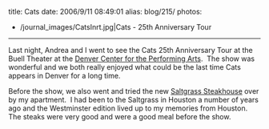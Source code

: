 title: Cats
date: 2006/9/11 08:49:01
alias: blog/215/
photos:
- /journal_images/CatsInrt.jpg|Cats - 25th Anniversary Tour
---
Last night, Andrea and I went to see the Cats 25th Anniversary Tour at the Buell Theater at the [Denver Center for the Performing Arts](http://www.dcpa.org).  The show was wonderful and we both really enjoyed what could be the last time Cats appears in Denver for a long time. 

Before the show, we also went and tried the new [Saltgrass Steakhouse](http://www.saltgrass.com/) over by my apartment.  I had been to the Saltgrass in Houston a number of years ago and the Westminster edition lived up to my memories from Houston.  The steaks were very good and were a good meal before the show.